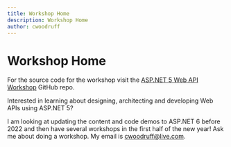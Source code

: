 ```yaml
---
title: Workshop Home
description: Workshop Home
author: cwoodruff
---
```

# Workshop Home

For the source code for the workshop visit the [ASP.NET 5 Web API Workshop](https://github.com/cwoodruff/aspnet-5-web-api-workshop ) GitHub repo.

Interested in learning about designing, architecting and developing Web APIs using ASP.NET 5?

I am looking at updating the content and code demos to ASP.NET 6 before 2022 and then have several workshops in the first half of the new year! Ask me about doing a workshop. My email is [cwoodruff@live.com](mailto:cwoodruff@live.com).
